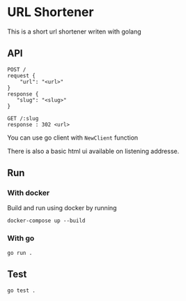 # URL Shortener

This is a short url shortener writen with golang

## API

```
POST /
request {
    "url": "<url>"
}
response {
   "slug": "<slug>"
}

GET /:slug
response : 302 <url>
```

You can use go client with `NewClient` function

There is also a basic html ui available on listening addresse.

## Run

### With docker

Build and run using docker by running

```
docker-compose up --build
```

### With go

```
go run .
```

## Test

```
go test .
```
